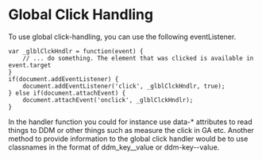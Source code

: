 # Global Click Handling

To use global click-handling, you can use the following eventListener.

```
var _glblClckHndlr = function(event) {
	// ... do something. The element that was clicked is available in event.target
}
if(document.addEventListener) {
    document.addEventListener('click', _glblClckHndlr, true);
} else if(document.attachEvent) {
	document.attachEvent('onclick', _glblClckHndlr);
}
```

In the handler function you could for instance use data-* attributes to read things to DDM or other things such as measure the click in GA etc. Another method to provide information to the global click handler would be to use classnames in the format of ddm_key__value or ddm-key--value.
